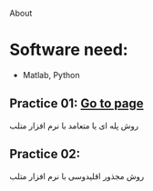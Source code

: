 About

# Software need:
  - Matlab, Python
  
## Practice 01: [Go to page](https://github.com/MKarimi21/University-of-Bojnurd/blob/master/Facilities%20Location%20and%20Layout%20Design/Practice%2001/Practice-01.m)
  روش پله ای یا متعامد
  با نرم افزار متلب
  
## Practice 02: 
  روش مجذور اقلیدوسی
  با نرم افزار متلب

